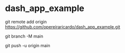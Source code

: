 # dash_app_example

git remote add origin https://github.com/opereiraricardo/dash_app_example.git

git branch -M main

git push -u origin main
